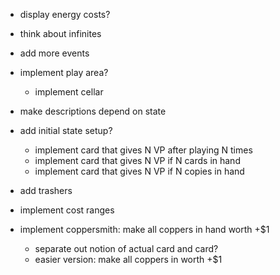 - display energy costs?
- think about infinites
- add more events
- implement play area?
  - implement cellar
- make descriptions depend on state
- add initial state setup?
  - implement card that gives N VP after playing N times
  - implement card that gives N VP if N cards in hand
  - implement card that gives N VP if N copies in hand
- add trashers
- implement cost ranges

- implement coppersmith: make all coppers in hand worth +$1
  - separate out notion of actual card and card?
  - easier version: make all coppers in worth +$1
